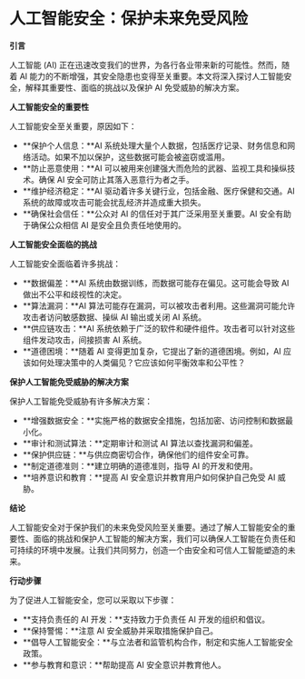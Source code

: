 # 人工智能安全：保护未来免受风险

**引言**

人工智能 (AI) 正在迅速改变我们的世界，为各行各业带来新的可能性。然而，随着 AI 能力的不断增强，其安全隐患也变得至关重要。本文将深入探讨人工智能安全，解释其重要性、面临的挑战以及保护 AI 免受威胁的解决方案。

**人工智能安全的重要性**

人工智能安全至关重要，原因如下：

- **保护个人信息：**AI 系统处理大量个人数据，包括医疗记录、财务信息和网络活动。如果不加以保护，这些数据可能会被盗窃或滥用。
- **防止恶意使用：**AI 可以被用来创建强大而危险的武器、监视工具和操纵技术。确保 AI 安全可防止其落入恶意行为者之手。
- **维护经济稳定：**AI 驱动着许多关键行业，包括金融、医疗保健和交通。AI 系统的故障或攻击可能会扰乱经济并造成重大损失。
- **确保社会信任：**公众对 AI 的信任对于其广泛采用至关重要。AI 安全有助于确保公众相信 AI 是安全且负责任地使用的。

**人工智能安全面临的挑战**

人工智能安全面临着许多挑战：

- **数据偏差：**AI 系统由数据训练，而数据可能存在偏见。这可能会导致 AI 做出不公平和歧视性的决定。
- **算法漏洞：**AI 算法可能存在漏洞，可以被攻击者利用。这些漏洞可能允许攻击者访问敏感数据、操纵 AI 输出或关闭 AI 系统。
- **供应链攻击：**AI 系统依赖于广泛的软件和硬件组件。攻击者可以针对这些组件发动攻击，间接损害 AI 系统。
- **道德困境：**随着 AI 变得更加复杂，它提出了新的道德困境。例如，AI 应该如何处理决策中的人类偏见？它应该如何平衡效率和公平性？

**保护人工智能免受威胁的解决方案**

保护人工智能免受威胁有许多解决方案：

- **增强数据安全：**实施严格的数据安全措施，包括加密、访问控制和数据最小化。
- **审计和测试算法：**定期审计和测试 AI 算法以查找漏洞和偏差。
- **保护供应链：**与供应商密切合作，确保他们的组件安全可靠。
- **制定道德准则：**建立明确的道德准则，指导 AI 的开发和使用。
- **培养意识和教育：**提高 AI 安全意识并教育用户如何保护自己免受 AI 威胁。

**结论**

人工智能安全对于保护我们的未来免受风险至关重要。通过了解人工智能安全的重要性、面临的挑战和保护人工智能的解决方案，我们可以确保人工智能在负责任和可持续的环境中发展。让我们共同努力，创造一个由安全和可信人工智能塑造的未来。

**行动步骤**

为了促进人工智能安全，您可以采取以下步骤：

- **支持负责任的 AI 开发：**支持致力于负责任 AI 开发的组织和倡议。
- **保持警惕：**注意 AI 安全威胁并采取措施保护自己。
- **倡导人工智能安全：**与立法者和监管机构合作，制定和实施人工智能安全政策。
- **参与教育和意识：**帮助提高 AI 安全意识并教育他人。
